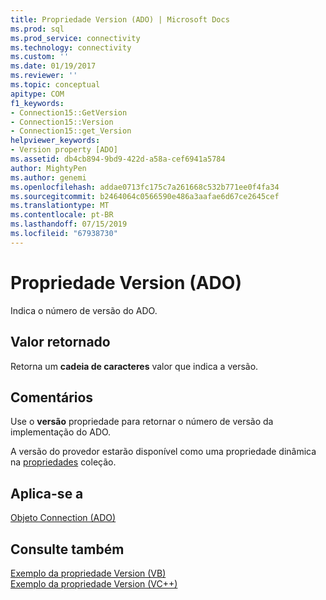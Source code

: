 ```yaml
---
title: Propriedade Version (ADO) | Microsoft Docs
ms.prod: sql
ms.prod_service: connectivity
ms.technology: connectivity
ms.custom: ''
ms.date: 01/19/2017
ms.reviewer: ''
ms.topic: conceptual
apitype: COM
f1_keywords:
- Connection15::GetVersion
- Connection15::Version
- Connection15::get_Version
helpviewer_keywords:
- Version property [ADO]
ms.assetid: db4cb894-9bd9-422d-a58a-cef6941a5784
author: MightyPen
ms.author: genemi
ms.openlocfilehash: addae0713fc175c7a261668c532b771ee0f4fa34
ms.sourcegitcommit: b2464064c0566590e486a3aafae6d67ce2645cef
ms.translationtype: MT
ms.contentlocale: pt-BR
ms.lasthandoff: 07/15/2019
ms.locfileid: "67938730"
---
```

# <a name="version-property-ado"></a>Propriedade Version (ADO)
Indica o número de versão do ADO.  
  
## <a name="return-value"></a>Valor retornado  
 Retorna um **cadeia de caracteres** valor que indica a versão.  
  
## <a name="remarks"></a>Comentários  
 Use o **versão** propriedade para retornar o número de versão da implementação do ADO.  
  
 A versão do provedor estarão disponível como uma propriedade dinâmica na [propriedades](../../../ado/reference/ado-api/properties-collection-ado.md) coleção.  
  
## <a name="applies-to"></a>Aplica-se a  
 [Objeto Connection (ADO)](../../../ado/reference/ado-api/connection-object-ado.md)  
  
## <a name="see-also"></a>Consulte também  
 [Exemplo da propriedade Version (VB)](../../../ado/reference/ado-api/version-property-example-vb.md)   
 [Exemplo da propriedade Version (VC++)](../../../ado/reference/ado-api/version-property-example-vc.md)   
